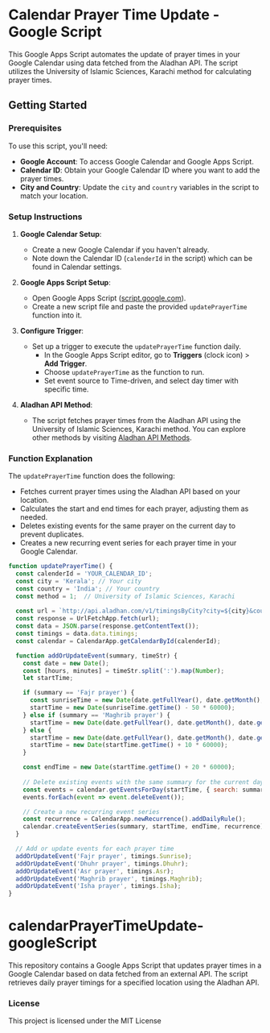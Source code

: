# Calendar Prayer Time Update - Google Script

This Google Apps Script automates the update of prayer times in your Google Calendar using data fetched from the Aladhan API. The script utilizes the University of Islamic Sciences, Karachi method for calculating prayer times.

## Getting Started

### Prerequisites

To use this script, you'll need:

- **Google Account**: To access Google Calendar and Google Apps Script.
- **Calendar ID**: Obtain your Google Calendar ID where you want to add the prayer times.
- **City and Country**: Update the `city` and `country` variables in the script to match your location.

### Setup Instructions

1. **Google Calendar Setup**:
   - Create a new Google Calendar if you haven't already.
   - Note down the Calendar ID (`calenderId` in the script) which can be found in Calendar settings.

2. **Google Apps Script Setup**:
   - Open Google Apps Script ([script.google.com](https://script.google.com)).
   - Create a new script file and paste the provided `updatePrayerTime` function into it.

3. **Configure Trigger**:
   - Set up a trigger to execute the `updatePrayerTime` function daily.
     - In the Google Apps Script editor, go to **Triggers** (clock icon) > **Add Trigger**.
     - Choose `updatePrayerTime` as the function to run.
     - Set event source to Time-driven, and select day timer with specific time.

4. **Aladhan API Method**:
   - The script fetches prayer times from the Aladhan API using the University of Islamic Sciences, Karachi method. You can explore other methods by visiting [Aladhan API Methods](http://api.aladhan.com/v1/methods).

### Function Explanation

The `updatePrayerTime` function does the following:

- Fetches current prayer times using the Aladhan API based on your location.
- Calculates the start and end times for each prayer, adjusting them as needed.
- Deletes existing events for the same prayer on the current day to prevent duplicates.
- Creates a new recurring event series for each prayer time in your Google Calendar.

```javascript
function updatePrayerTime() {
  const calenderId = 'YOUR_CALENDAR_ID';
  const city = 'Kerala'; // Your city
  const country = 'India'; // Your country
  const method = 1;  // University of Islamic Sciences, Karachi
  
  const url = `http://api.aladhan.com/v1/timingsByCity?city=${city}&country=${country}&method=${method}`;
  const response = UrlFetchApp.fetch(url);
  const data = JSON.parse(response.getContentText());
  const timings = data.data.timings;
  const calendar = CalendarApp.getCalendarById(calenderId);

  function addOrUpdateEvent(summary, timeStr) {
    const date = new Date();
    const [hours, minutes] = timeStr.split(':').map(Number);
    let startTime;

    if (summary == 'Fajr prayer') {
      const sunriseTime = new Date(date.getFullYear(), date.getMonth(), date.getDate(), hours, minutes);
      startTime = new Date(sunriseTime.getTime() - 50 * 60000);
    } else if (summary == 'Maghrib prayer') {
      startTime = new Date(date.getFullYear(), date.getMonth(), date.getDate(), hours, minutes);
    } else {
      startTime = new Date(date.getFullYear(), date.getMonth(), date.getDate(), hours, minutes);
      startTime = new Date(startTime.getTime() + 10 * 60000);
    }

    const endTime = new Date(startTime.getTime() + 20 * 60000);
    
    // Delete existing events with the same summary for the current day
    const events = calendar.getEventsForDay(startTime, { search: summary });
    events.forEach(event => event.deleteEvent());

    // Create a new recurring event series
    const recurrence = CalendarApp.newRecurrence().addDailyRule();
    calendar.createEventSeries(summary, startTime, endTime, recurrence);
  }

  // Add or update events for each prayer time
  addOrUpdateEvent('Fajr prayer', timings.Sunrise);
  addOrUpdateEvent('Dhuhr prayer', timings.Dhuhr);
  addOrUpdateEvent('Asr prayer', timings.Asr);
  addOrUpdateEvent('Maghrib prayer', timings.Maghrib);
  addOrUpdateEvent('Isha prayer', timings.Isha);
}
```

# calendarPrayerTimeUpdate-googleScript
This repository contains a Google Apps Script that updates prayer times in a Google Calendar based on data fetched from an external API. The script retrieves daily prayer timings for a specified location using the Aladhan API.

### License

This project is licensed under the MIT License

